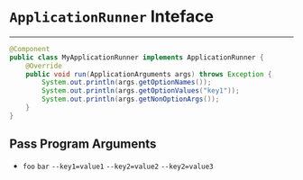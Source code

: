 # `ApplicationRunner` Inteface
---

```java
@Component
public class MyApplicationRunner implements ApplicationRunner {
    @Override
    public void run(ApplicationArguments args) throws Exception {
        System.out.println(args.getOptionNames());
        System.out.println(args.getOptionValues("key1"));
        System.out.println(args.getNonOptionArgs());
    }
}
```

## Pass Program Arguments
- `foo` `bar` `--key1=value1` `--key2=value2` `--key2=value3`